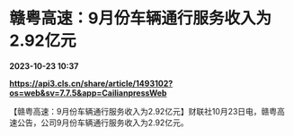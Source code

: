 # 赣粤高速：9月份车辆通行服务收入为2.92亿元

**2023-10-23 10:37**

**https://api3.cls.cn/share/article/1493102?os=web&sv=7.7.5&app=CailianpressWeb**

【赣粤高速：9月份车辆通行服务收入为2.92亿元】财联社10月23日电，赣粤高速公告，公司9月份车辆通行服务收入为2.92亿元。